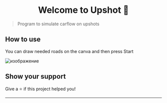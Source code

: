 <h1 align="center">Welcome to Upshot 👋</h1>
<p>
</p>

> Program to simulate carflow on upshots

## How to use

You can draw needed roads on the canva and then press Start

![изображение](https://github.com/aonbel/Upshot/assets/62477629/202b464f-848c-41de-bcc7-001bb4944f0d)

## Show your support

Give a ⭐️ if this project helped you!

***
